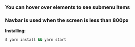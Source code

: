 ### You can hover over elements to see submenu items
### Navbar is used when the screen is less than 800px

**Installing:**

```bash
$ yarn install && yarn start
```